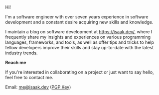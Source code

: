 Hi!

I'm a software engineer with over seven years experience in software development and a constant desire acquiring new skills and knowledge.

I maintain a blog on software development at https://isaak.dev/, where I frequently share my insights and experiences on various programming languages, frameworks, and tools, as well as offer tips and tricks to help fellow developers improve their skills and stay up-to-date with the latest industry trends.

**Reach me** 

If you're interested in collaborating on a project or just want to say hello, 
feel free to contact me.

Email: me@isaak.dev ([PGP Key](https://keys.openpgp.org/vks/v1/by-fingerprint/43D7CF7ABD04B9178443CF8A778A732D7666A23A))
